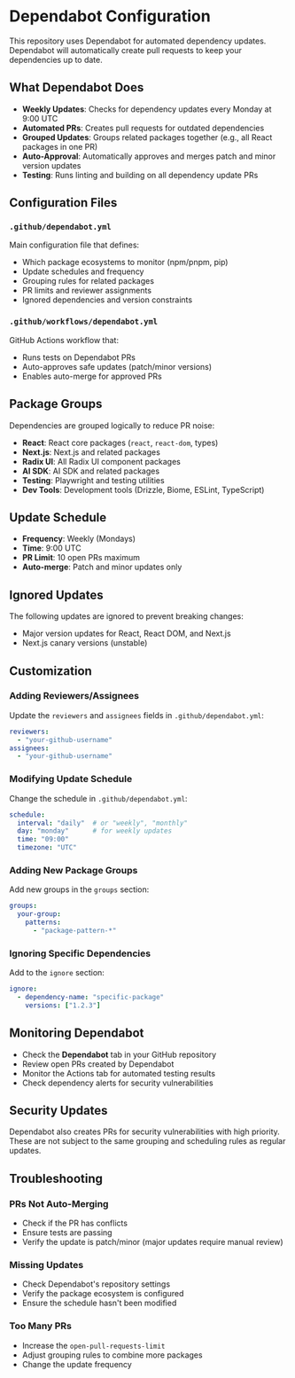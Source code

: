 # Dependabot Configuration

This repository uses Dependabot for automated dependency updates. Dependabot will automatically create pull requests to keep your dependencies up to date.

## What Dependabot Does

- **Weekly Updates**: Checks for dependency updates every Monday at 9:00 UTC
- **Automated PRs**: Creates pull requests for outdated dependencies
- **Grouped Updates**: Groups related packages together (e.g., all React packages in one PR)
- **Auto-Approval**: Automatically approves and merges patch and minor version updates
- **Testing**: Runs linting and building on all dependency update PRs

## Configuration Files

### `.github/dependabot.yml`
Main configuration file that defines:
- Which package ecosystems to monitor (npm/pnpm, pip)
- Update schedules and frequency
- Grouping rules for related packages
- PR limits and reviewer assignments
- Ignored dependencies and version constraints

### `.github/workflows/dependabot.yml`
GitHub Actions workflow that:
- Runs tests on Dependabot PRs
- Auto-approves safe updates (patch/minor versions)
- Enables auto-merge for approved PRs

## Package Groups

Dependencies are grouped logically to reduce PR noise:

- **React**: React core packages (`react`, `react-dom`, types)
- **Next.js**: Next.js and related packages
- **Radix UI**: All Radix UI component packages
- **AI SDK**: AI SDK and related packages
- **Testing**: Playwright and testing utilities
- **Dev Tools**: Development tools (Drizzle, Biome, ESLint, TypeScript)

## Update Schedule

- **Frequency**: Weekly (Mondays)
- **Time**: 9:00 UTC
- **PR Limit**: 10 open PRs maximum
- **Auto-merge**: Patch and minor updates only

## Ignored Updates

The following updates are ignored to prevent breaking changes:
- Major version updates for React, React DOM, and Next.js
- Next.js canary versions (unstable)

## Customization

### Adding Reviewers/Assignees
Update the `reviewers` and `assignees` fields in `.github/dependabot.yml`:
```yaml
reviewers:
  - "your-github-username"
assignees:
  - "your-github-username"
```

### Modifying Update Schedule
Change the schedule in `.github/dependabot.yml`:
```yaml
schedule:
  interval: "daily"  # or "weekly", "monthly"
  day: "monday"      # for weekly updates
  time: "09:00"
  timezone: "UTC"
```

### Adding New Package Groups
Add new groups in the `groups` section:
```yaml
groups:
  your-group:
    patterns:
      - "package-pattern-*"
```

### Ignoring Specific Dependencies
Add to the `ignore` section:
```yaml
ignore:
  - dependency-name: "specific-package"
    versions: ["1.2.3"]
```

## Monitoring Dependabot

- Check the **Dependabot** tab in your GitHub repository
- Review open PRs created by Dependabot
- Monitor the Actions tab for automated testing results
- Check dependency alerts for security vulnerabilities

## Security Updates

Dependabot also creates PRs for security vulnerabilities with high priority. These are not subject to the same grouping and scheduling rules as regular updates.

## Troubleshooting

### PRs Not Auto-Merging
- Check if the PR has conflicts
- Ensure tests are passing
- Verify the update is patch/minor (major updates require manual review)

### Missing Updates
- Check Dependabot's repository settings
- Verify the package ecosystem is configured
- Ensure the schedule hasn't been modified

### Too Many PRs
- Increase the `open-pull-requests-limit`
- Adjust grouping rules to combine more packages
- Change the update frequency
